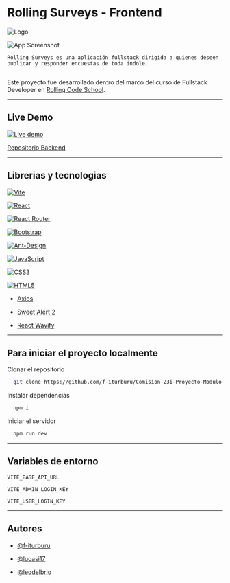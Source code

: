 # Rolling Surveys - Frontend
![Logo](https://i.ibb.co/Sn5stgX/Rolling-Blancofooter.png" )

![App Screenshot](https://i.ibb.co/wzty4b9/rs-screen.png)

```
Rolling Surveys es una aplicación fullstack dirigida a quienes deseen publicar y responder encuestas de toda indole.


```
Este proyecto fue desarrollado dentro del marco del  curso de Fullstack Developer en [Rolling Code School](https://rollingcodeschool.com/).

---

## Live Demo

[![Live demo](https://img.shields.io/badge/Vercel-000000?style=for-the-badge&logo=vercel&logoColor=white)](https://rolling-surveys.vercel.app/)

[Repositorio Backend](https://github.com/f-iturburu/Comision-23i-Proyecto-Modulo-4-Backend)

---
## Librerias y tecnologias

[![Vite](https://img.shields.io/badge/vite-%23646CFF.svg?style=for-the-badge&logo=vite&logoColor=white)](https://vitejs.dev/)

[![React](https://img.shields.io/badge/react-%2320232a.svg?style=for-the-badge&logo=react&logoColor=%2361DAFB)](https://es.reactjs.org/)


[![React Router](https://img.shields.io/badge/React_Router-CA4245?style=for-the-badge&logo=react-router&logoColor=white)](https://reactrouter.com/en/main)

[![Bootstrap](https://img.shields.io/badge/bootstrap-%23563D7C.svg?style=for-the-badge&logo=bootstrap&logoColor=white)](https://react-bootstrap.github.io/components/alerts/)

[![Ant-Design](https://img.shields.io/badge/-AntDesign-%230170FE?style=for-the-badge&logo=ant-design&logoColor=white)](https://ant.design/)

[![JavaScript](https://img.shields.io/badge/javascript-%23323330.svg?style=for-the-badge&logo=javascript&logoColor=%23F7DF1E)](https://developer.mozilla.org/en-US/docs/Web/JavaScript)

[![CSS3](https://img.shields.io/badge/css3-%231572B6.svg?style=for-the-badge&logo=css3&logoColor=white)](https://developer.mozilla.org/en-US/docs/Web/CSS)

[![HTML5](https://img.shields.io/badge/html5-%23E34F26.svg?style=for-the-badge&logo=html5&logoColor=white)](https://developer.mozilla.org/en-US/docs/Web/HTML)

- [Axios](https://axios-http.com/)

- [Sweet Alert 2](https://sweetalert2.github.io/)

- [React Wavify](https://github.com/woofers/react-wavify)

---

## Para iniciar el proyecto localmente

Clonar el repositorio

```bash
  git clone https://github.com/f-iturburu/Comision-23i-Proyecto-Modulo-4-Frontend
```


Instalar dependencias

```bash
  npm i
```

Iniciar el servidor

```bash
  npm run dev
```

---

## Variables de entorno

`VITE_BASE_API_URL`

`VITE_ADMIN_LOGIN_KEY`

`VITE_USER_LOGIN_KEY`

---

## Autores

- [@f-iturburu](https://github.com/f-iturburu)

- [@lucasi17](https://github.com/Lucasi17)

- [@leodelbrio](https://github.com/leodelbrio)

